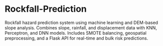 # Rockfall-Prediction
Rockfall hazard prediction system using machine learning and DEM-based slope analysis. Combines slope, rainfall, and displacement data with KNN, Perceptron, and DNN models. Includes SMOTE balancing, geospatial preprocessing, and a Flask API for real-time and bulk risk predictions.
